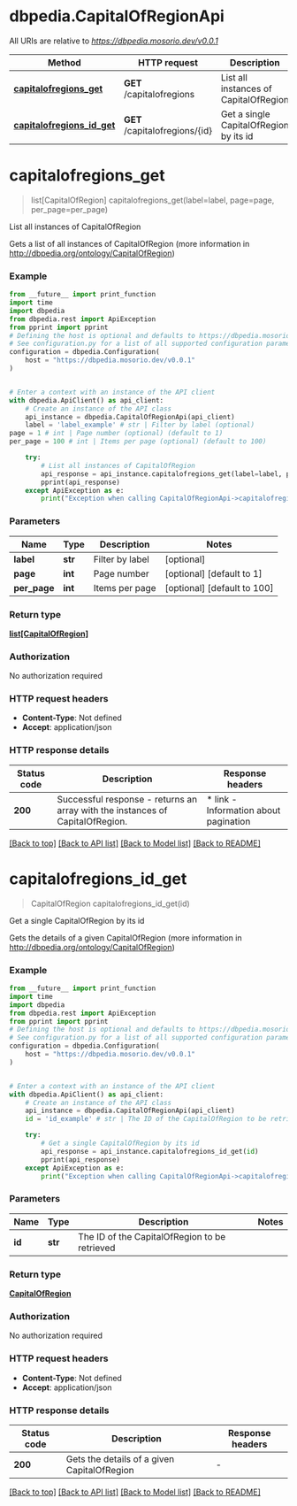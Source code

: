 # dbpedia.CapitalOfRegionApi

All URIs are relative to *https://dbpedia.mosorio.dev/v0.0.1*

Method | HTTP request | Description
------------- | ------------- | -------------
[**capitalofregions_get**](CapitalOfRegionApi.md#capitalofregions_get) | **GET** /capitalofregions | List all instances of CapitalOfRegion
[**capitalofregions_id_get**](CapitalOfRegionApi.md#capitalofregions_id_get) | **GET** /capitalofregions/{id} | Get a single CapitalOfRegion by its id


# **capitalofregions_get**
> list[CapitalOfRegion] capitalofregions_get(label=label, page=page, per_page=per_page)

List all instances of CapitalOfRegion

Gets a list of all instances of CapitalOfRegion (more information in http://dbpedia.org/ontology/CapitalOfRegion)

### Example

```python
from __future__ import print_function
import time
import dbpedia
from dbpedia.rest import ApiException
from pprint import pprint
# Defining the host is optional and defaults to https://dbpedia.mosorio.dev/v0.0.1
# See configuration.py for a list of all supported configuration parameters.
configuration = dbpedia.Configuration(
    host = "https://dbpedia.mosorio.dev/v0.0.1"
)


# Enter a context with an instance of the API client
with dbpedia.ApiClient() as api_client:
    # Create an instance of the API class
    api_instance = dbpedia.CapitalOfRegionApi(api_client)
    label = 'label_example' # str | Filter by label (optional)
page = 1 # int | Page number (optional) (default to 1)
per_page = 100 # int | Items per page (optional) (default to 100)

    try:
        # List all instances of CapitalOfRegion
        api_response = api_instance.capitalofregions_get(label=label, page=page, per_page=per_page)
        pprint(api_response)
    except ApiException as e:
        print("Exception when calling CapitalOfRegionApi->capitalofregions_get: %s\n" % e)
```

### Parameters

Name | Type | Description  | Notes
------------- | ------------- | ------------- | -------------
 **label** | **str**| Filter by label | [optional] 
 **page** | **int**| Page number | [optional] [default to 1]
 **per_page** | **int**| Items per page | [optional] [default to 100]

### Return type

[**list[CapitalOfRegion]**](CapitalOfRegion.md)

### Authorization

No authorization required

### HTTP request headers

 - **Content-Type**: Not defined
 - **Accept**: application/json

### HTTP response details
| Status code | Description | Response headers |
|-------------|-------------|------------------|
**200** | Successful response - returns an array with the instances of CapitalOfRegion. |  * link - Information about pagination <br>  |

[[Back to top]](#) [[Back to API list]](../README.md#documentation-for-api-endpoints) [[Back to Model list]](../README.md#documentation-for-models) [[Back to README]](../README.md)

# **capitalofregions_id_get**
> CapitalOfRegion capitalofregions_id_get(id)

Get a single CapitalOfRegion by its id

Gets the details of a given CapitalOfRegion (more information in http://dbpedia.org/ontology/CapitalOfRegion)

### Example

```python
from __future__ import print_function
import time
import dbpedia
from dbpedia.rest import ApiException
from pprint import pprint
# Defining the host is optional and defaults to https://dbpedia.mosorio.dev/v0.0.1
# See configuration.py for a list of all supported configuration parameters.
configuration = dbpedia.Configuration(
    host = "https://dbpedia.mosorio.dev/v0.0.1"
)


# Enter a context with an instance of the API client
with dbpedia.ApiClient() as api_client:
    # Create an instance of the API class
    api_instance = dbpedia.CapitalOfRegionApi(api_client)
    id = 'id_example' # str | The ID of the CapitalOfRegion to be retrieved

    try:
        # Get a single CapitalOfRegion by its id
        api_response = api_instance.capitalofregions_id_get(id)
        pprint(api_response)
    except ApiException as e:
        print("Exception when calling CapitalOfRegionApi->capitalofregions_id_get: %s\n" % e)
```

### Parameters

Name | Type | Description  | Notes
------------- | ------------- | ------------- | -------------
 **id** | **str**| The ID of the CapitalOfRegion to be retrieved | 

### Return type

[**CapitalOfRegion**](CapitalOfRegion.md)

### Authorization

No authorization required

### HTTP request headers

 - **Content-Type**: Not defined
 - **Accept**: application/json

### HTTP response details
| Status code | Description | Response headers |
|-------------|-------------|------------------|
**200** | Gets the details of a given CapitalOfRegion |  -  |

[[Back to top]](#) [[Back to API list]](../README.md#documentation-for-api-endpoints) [[Back to Model list]](../README.md#documentation-for-models) [[Back to README]](../README.md)

